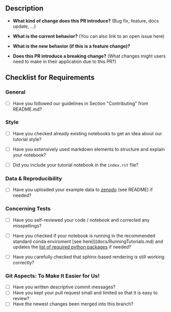 ## Description

* **What kind of change does this PR introduce?** (Bug fix, feature, docs update, ...)


* **What is the current behavior?** (You can also link to an open issue here)


* **What is the new behavior (if this is a feature change)?**


* **Does this PR introduce a breaking change?** (What changes might users need to make in their application due to this PR?)




## Checklist for Requirements

### General
* [ ] Have you followed our guidelines in Section "Contributing" from README.md? 


### Style
* [ ] Have you checked already existing notebooks to get an idea about our tutorial style?
* [ ] Have you extensively used markdown elements to structure and explain your notebook?
* [ ] Did you include your tutorial notebook in the `index.rst` file?


### Data & Reproducibility
* [ ] Have you uploaded your example data to [zenodo]( https://zenodo.org/ ) (see README) if needed?


### Concerning Tests
* [ ] Have you self-reviewed your code / notebook and corrected any misspellings? 
* [ ] Have you checked if your notebook is running in the recommended standard conda enviroment [see here]((docs/RunningTutorials.md) and updates the [list of required python packages](./requirements.txt) if needed?
* [ ] Have you carefully checked that sphinx-based rendering is still working correctly?


### Git Aspects: To Make It Easier for Us!
* [ ] Have you written descriptive commit messages? 
* [ ] Have you kept your pull request small and limited so that it is easy to review? 
* [ ] Have the newest changes been merged into this branch? 
